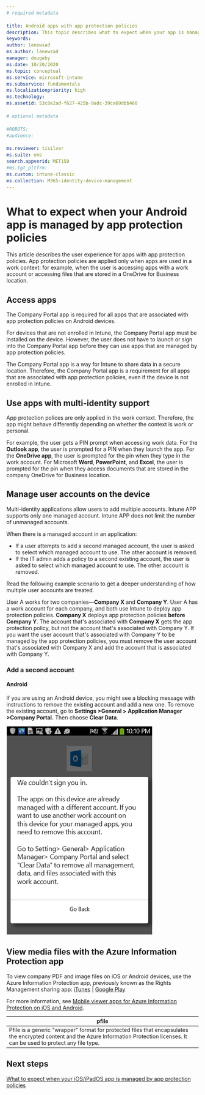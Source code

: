 ```yaml
---
# required metadata

title: Android apps with app protection policies
description: This topic describes what to expect when your app is managed by app protection policies.
keywords:
author: lenewsad
ms.author: lanewsad
manager: dougeby
ms.date: 10/20/2020
ms.topic: conceptual
ms.service: microsoft-intune
ms.subservice: fundamentals
ms.localizationpriority: high
ms.technology:
ms.assetid: 53c8e2ad-f627-425b-9adc-39ca69dbb460

# optional metadata

#ROBOTS:
#audience:

ms.reviewer: tisilver
ms.suite: ems
search.appverid: MET150
#ms.tgt_pltfrm:
ms.custom: intune-classic
ms.collection: M365-identity-device-management
---
```


# What to expect when your Android app is managed by app protection policies

This article describes the user experience for apps with app protection policies. App protection policies are applied only when apps are used in a work context: for example, when the user is accessing apps with a work account or accessing files that are stored in a OneDrive for Business location.

## Access apps

The Company Portal app is required for all apps that are associated with app protection policies on Android devices.

For devices that are not enrolled in Intune, the Company Portal app must be installed on the device. However, the user does not have to launch  or sign into the Company Portal app before they can use apps that are managed by app protection policies.

The Company Portal app is a way for Intune to share data in a secure location. Therefore, the Company Portal app is a requirement for all apps that are associated with app protection policies, even if the device is not enrolled in Intune.

## Use apps with multi-identity support

App protection polices are only applied in the work context. Therefore, the app might behave differently depending on whether the context is work or personal.

For example, the user gets a PIN prompt when accessing work data. For the **Outlook app**, the user is prompted for a PIN when they launch the app. For the **OneDrive app**, the user is prompted for the pin when they type in the work account. For Microsoft **Word**, **PowerPoint**, and **Excel**, the user is prompted for the pin when they access documents that are stored in the company OneDrive for Business location.

## Manage user accounts on the device

Multi-identity applications allow users to add multiple accounts.  Intune APP supports only one managed account.  Intune APP does not limit the number of unmanaged accounts.

When there is a managed account in an application:

* If a user attempts to add a second managed account, the user is asked to select which managed account to use.  The other account is removed.
* If the IT admin adds a policy to a second existing account, the user is asked to select which managed account to use.  The other account is removed.

Read the following example scenario to get a deeper understanding of how multiple user accounts are treated.

User A works for two companies—**Company X** and **Company Y**. User A has a work account for each company, and both use Intune to deploy app protection policies. **Company X** deploys app protection policies **before** **Company Y**. The account that's associated with **Company X** gets the app protection policy, but not the account that's associated with Company Y. If you want the user account that's associated with Company Y to be managed by the app protection policies, you must remove the user account that's associated with Company X and add the account that is associated with Company Y.

### Add a second account

#### Android

If you are using an Android device, you might see a blocking message with instructions to remove the existing account and add a new one.  To remove the existing account, go to **Settings  &gt;General &gt; Application Manager &gt;Company Portal.** Then choose **Clear Data**.

![Screenshot of the error message and instructions to remove the account](./media/end-user-mam-apps-android/Android_SwitchUser.png)

## View media files with the Azure Information Protection app

To view company PDF and image files on iOS or Android devices, use the Azure Information Protection app, previously known as the Rights Management sharing app: [iTunes](https://apps.apple.com/app/microsoft-rights-management/id689516635) | [Google Play](https://play.google.com/store/apps/details?id=com.microsoft.ipviewer)

For more information, see [Mobile viewer apps for Azure Information Protection on iOS and Android](/azure/information-protection/rms-client/mobile-app-faq).

|**pfile**|
|----|
|Pfile is a generic "wrapper" format for protected files that encapsulates the encrypted content and the Azure Information Protection licenses. It can be used to protect any file type.|

## Next steps
[What to expect when your iOS/iPadOS app is managed by app protection policies](end-user-mam-apps-ios.md)
